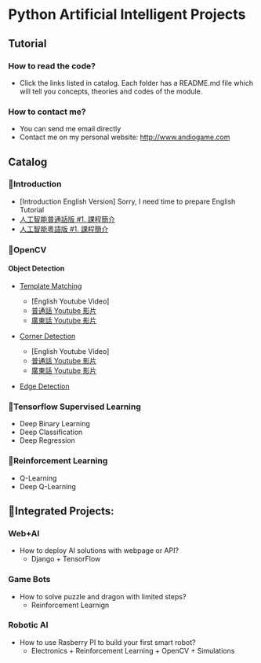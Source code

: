# Python Artificial Intelligent Projects
## Tutorial
### How to read the code?
- Click the links listed in catalog. Each folder has a README.md file which will tell you concepts, theories and codes of the module.
### How to contact me?
- You can send me email directly
- Contact me on my personal website: http://www.andiogame.com
## Catalog
### :muscle:Introduction
- [Introduction English Version] Sorry, I need time to prepare English Tutorial
- [人工智能普通話版 #1. 課程簡介](https://youtu.be/-4ggmfdXbnM)
- [人工智能粵語版 #1. 課程簡介](https://youtu.be/eZHtGXjOE-w)

### :muscle:OpenCV
#### Object Detection
- [Template Matching](https://github.com/hmlaiac/NEW_AI/tree/main/opencv/Template%20Matching)
  - [English Youtube Video]
  - [普通話 Youtube 影片](https://youtu.be/DXFriv1fUyw)
  - [廣東話 Youtube 影片](https://youtu.be/wxfHuGGJ4XQ)

- [Corner Detection](https://github.com/hmlaiac/NEW_AI/tree/main/opencv/Corner%20Detection)
  - [English Youtube Video]
  - [普通話 Youtube 影片](https://youtu.be/uhAhn4S0cIU)
  - [廣東話 Youtube 影片](https://youtu.be/5z1FIpYNwHM)

- [Edge Detection](https://github.com/hmlaiac/NEW_AI/tree/main/opencv/Edge%20Detection)
### :muscle:Tensorflow Supervised Learning
- Deep Binary Learning
- Deep Classification
- Deep Regression

### :muscle:Reinforcement Learning
- Q-Learning
- Deep Q-Learning

## :muscle:Integrated Projects:
### Web+AI
- How to deploy AI solutions with webpage or API?
  - Django + TensorFlow

### Game Bots
- How to solve puzzle and dragon with limited steps?
  - Reinforcement Learnign

### Robotic AI
- How to use Rasberry PI to build your first smart robot?
  - Electronics + Reinforcement Learning + OpenCV + Simulations
